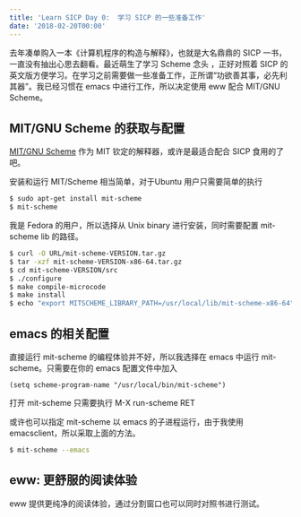 ```yaml
---
title: 'Learn SICP Day 0:  学习 SICP 的一些准备工作'
date: '2018-02-20T00:00'
---
```

去年凑单购入一本《计算机程序的构造与解释》，也就是大名鼎鼎的 SICP 一书，一直没有抽出心思去翻看。最近萌生了学习 Scheme 念头 ，正好对照着 SICP 的英文版方便学习。在学习之前需要做一些准备工作，正所谓“功欲善其事，必先利其器”。我已经习惯在 emacs 中进行工作，所以决定使用 eww 配合 MIT/GNU Scheme。

## MIT/GNU Scheme 的获取与配置

[MIT/GNU Scheme](https://www.gnu.org/software/mit-scheme/) 作为 MIT 钦定的解释器，或许是最适合配合 SICP 食用的了吧。

安装和运行 MIT/Scheme 相当简单，对于Ubuntu 用户只需要简单的执行
```sh
$ sudo apt-get install mit-scheme
$ mit-scheme
```

我是 Fedora 的用户，所以选择从 Unix binary 进行安装，同时需要配置 mit-scheme lib 的路径。
```sh
$ curl -O URL/mit-scheme-VERSION.tar.gz
$ tar -xzf mit-scheme-VERSION-x86-64.tar.gz
$ cd mit-scheme-VERSION/src
$ ./configure
$ make compile-microcode
$ make install
$ echo "export MITSCHEME_LIBRARY_PATH=/usr/local/lib/mit-scheme-x86-64" >> ~/.bash_profile
```

## emacs 的相关配置

直接运行 mit-scheme 的编程体验并不好，所以我选择在 emacs 中运行 mit-scheme。只需要在你的 emacs 配置文件中加入
```emacs-lisp
(setq scheme-program-name "/usr/local/bin/mit-scheme")
```

打开 mit-scheme 只需要执行 M-X run-scheme RET

或许也可以指定 mit-scheme 以 emacs 的子进程运行，由于我使用 emacsclient，所以采取上面的方法。
```sh
$ mit-scheme --emacs 
```

## eww&#58; 更舒服的阅读体验

eww 提供更纯净的阅读体验，通过分割窗口也可以同时对照书进行测试。
